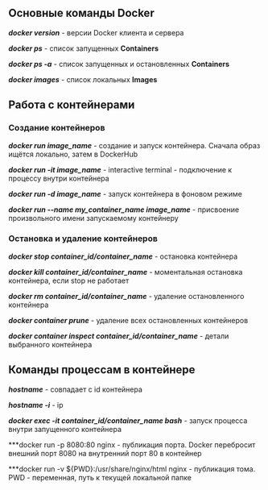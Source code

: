 ## Основные команды Docker ##

***docker version*** - версии Docker клиента и сервера

***docker ps*** - список запущенных **Containers**

***docker ps -a*** - список запущенных и остановленных **Containers**

***docker images*** - список локальных **Images**

## Работа с контейнерами

### Создание контейнеров

***docker run image_name*** - создание и запуск контейнера. Сначала образ ищётся локально, затем в DockerHub

***docker run -it image_name*** - interactive terminal - подключение к процессу внутри контейнера

***docker run -d image_name*** - запуск контейнера в фоновом режиме

***docker run --name my_container_name image_name*** - присвоение произвольного имени запускаемому контейнеру


### Остановка и удаление контейнеров

***docker stop container_id/container_name*** - остановка контейнера

***docker kill container_id/container_name*** - моментальная остановка контейнера, если stop не работает

***docker rm container_id/container_name*** - удаление остановленного контейнера

***docker container prune*** - удаление всех остановленных контейнеров

***docker container inspect container_id/container_name*** - детали выбранного контейнера

## Команды процессам в контейнере ##

***hostname*** - совпадает с id контейнера

***hostname -i*** - ip

***docker exec -it container_id/container_name bash*** - запуск процесса внутри запущенного контейнера

***docker run -p 8080:80 nginx - публикация порта. Docker перебросит внешний порт 8080 на внутренний порт 80 в контейнер

***docker run -v ${PWD}:/usr/share/nginx/html nginx - публикация тома. PWD - переменная, путь к текущей локальной папке
